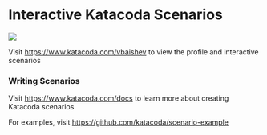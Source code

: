 # Interactive Katacoda Scenarios

[![](http://shields.katacoda.com/katacoda/vbaishev/count.svg)](https://www.katacoda.com/vbaishev "Get your profile on Katacoda.com")

Visit https://www.katacoda.com/vbaishev to view the profile and interactive scenarios

### Writing Scenarios
Visit https://www.katacoda.com/docs to learn more about creating Katacoda scenarios

For examples, visit https://github.com/katacoda/scenario-example
